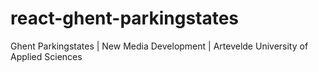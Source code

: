 # react-ghent-parkingstates
Ghent Parkingstates | New Media Development | Artevelde University of Applied Sciences
